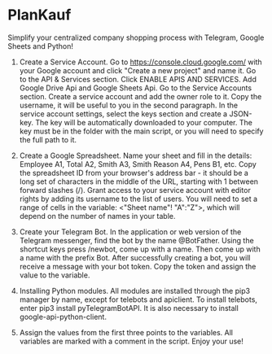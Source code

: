 # PlanKauf
Simplify your centralized company shopping process with Telegram, Google Sheets and Python!

1. Create a Service Account. Go to https://console.cloud.google.com/ with your Google account and click "Create a new project" and name it. Go to the API & Services section. Click ENABLE APIS AND SERVICES. Add Google Drive Api and Google Sheets Api. Go to the Service Accounts section. Create a service account and add the owner role to it. Copy the username, it will be useful to you in the second paragraph. In the service account settings, select the keys section and create a JSON-key. The key will be automatically downloaded to your computer. The key must be in the folder with the main script, or you will need to specify the full path to it.


2. Create a Google Spreadsheet. Name your sheet and fill in the details:
Employee A1, Total A2, Smith A3, Smith Reason A4, Pens B1, etc. Copy the spreadsheet ID from your browser's address bar - it should be a long set of characters in the middle of the URL, starting with 1 between forward slashes (/). Grant access to your service account with editor rights by adding its username to the list of users. You will need to set a range of cells in the variable: <"Sheet name"! "A":"Z">, which will depend on the number of names in your table.


3. Create your Telegram Bot. In the application or web version of the Telegram messenger, find the bot by the name @BotFather. Using the shortcut keys press /newbot, come up with a name. Then come up with a name with the prefix Bot. After successfully creating a bot, you will receive a message with your bot token. Copy the token and assign the value to the variable.


4. Installing Python modules. All modules are installed through the pip3 manager by name, except for telebots and apiclient. To install telebots, enter pip3 install pyTelegramBotAPI. It is also necessary to install google-api-python-client.


5. Assign the values from the first three points to the variables. All variables are marked with a comment in the script. Enjoy your use!
